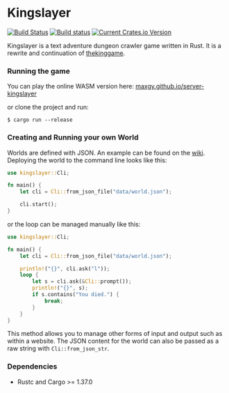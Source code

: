 # Kingslayer

[![Build Status](https://travis-ci.com/Maxgy/kingslayer.svg?branch=master)](https://travis-ci.com/Maxgy/kingslayer)
[![Build status](https://ci.appveyor.com/api/projects/status/b5p7b1efiy9t0fm7/branch/master?svg=true)](https://ci.appveyor.com/project/Maxgy/kingslayer/branch/master)
[![Current Crates.io Version](https://img.shields.io/crates/v/kingslayer)](https://crates.io/crates/kingslayer)

Kingslayer is a text adventure dungeon crawler game written in Rust. It is a rewrite and continuation of [thekinggame](https://github.com/Maxgy/thekinggame).

### Running the game

You can play the online WASM version here: [maxgy.github.io/server-kingslayer](https://maxgy.github.io/server-kingslayer/)

or clone the project and run:
```
$ cargo run --release
```

### Creating and Running your own World

Worlds are defined with JSON. An example can be found on the [wiki](https://github.com/Maxgy/kingslayer/wiki/Example-world-JSON-file). Deploying the world to the command line looks like this:
```rust
use kingslayer::Cli;

fn main() {
    let cli = Cli::from_json_file("data/world.json");

    cli.start();
}
```
or the loop can be managed manually like this:
```rust
use kingslayer::Cli;

fn main() {
    let cli = Cli::from_json_file("data/world.json");

    println!("{}", cli.ask("l"));
    loop {
        let s = cli.ask(&Cli::prompt());
        println!("{}", s);
        if s.contains("You died.") {
            break;
        }
    }
}
```
This method allows you to manage other forms of input and output such as within a website. The JSON content for the world can also be passed as a raw string with `Cli::from_json_str`.

### Dependencies
* Rustc and Cargo >= 1.37.0